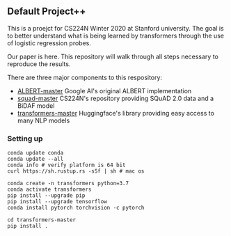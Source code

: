 ## Default Project++

This is a proejct for CS224N Winter 2020 at Stanford university. The goal is to better understand what is being learned by transformers through the use of logistic regression probes.

Our paper is here. This repository will walk through all steps necessary to reproduce the results.

There are three major components to this respository:

- [ALBERT-master](https://github.com/google-research/ALBERT) Google AI's original ALBERT implementation
- [squad-master](https://github.com/minggg/squad) CS224N's repository providing SQuAD 2.0 data and a BiDAF model
- [transformers-master](https://github.com/huggingface/transformers) Huggingface's library providing easy access to many NLP models

### Setting up

```
conda update conda
conda update --all
conda info # verify platform is 64 bit
curl https://sh.rustup.rs -sSf | sh # mac os

conda create -n transformers python=3.7
conda activate transformers
pip install --upgrade pip
pip install --upgrade tensorflow
conda install pytorch torchvision -c pytorch

cd transformers-master
pip install .
```
